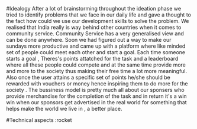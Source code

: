 #Idealogy
After a lot of brainstorming throughout the ideation phase we tried to identify problems that we face in our daily life and gave a thought to the fact how could we use our development skills to solve the problem. We realised that India really is way behind other countries when it comes to community service. Community Service has a very generalised view and can be done anywhere.
Soon we had figured out a way to make our sundays more productive and came up with a platform where like minded set of people could meet each other and start a goal. Each time someone starts a goal , Theres's points attatched for the task and a leaderboard where all these people could compete and at the same time provide more and more to the society thus making their free time a lot more meaningful. Also once the user attains a specific set of points he/she should be rewarded with vouchers or money hence inspiring them to do more for the society .
The bussiness model is pretty much all about our sponsers who provide merchandise for the completion of the task  and in return it's a win win when our sponsors get advertised in the real world for something that helps make the world we live in , a better place.


#Technical aspects :rocket
